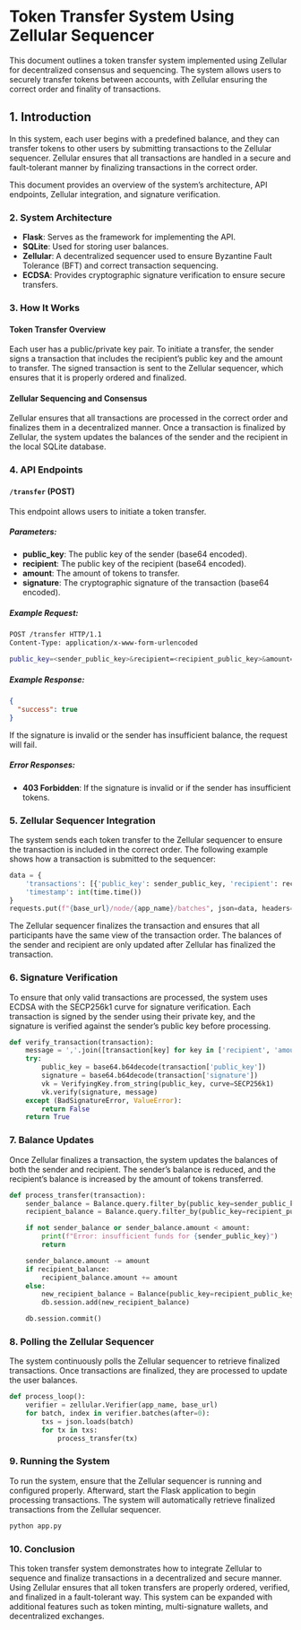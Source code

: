 # Token Transfer System Using Zellular Sequencer

This document outlines a token transfer system implemented using Zellular for decentralized consensus and sequencing. The system allows users to securely transfer tokens between accounts, with Zellular ensuring the correct order and finality of transactions.

## 1. Introduction

In this system, each user begins with a predefined balance, and they can transfer tokens to other users by submitting transactions to the Zellular sequencer. Zellular ensures that all transactions are handled in a secure and fault-tolerant manner by finalizing transactions in the correct order.

This document provides an overview of the system’s architecture, API endpoints, Zellular integration, and signature verification.

### 2. System Architecture

- **Flask**: Serves as the framework for implementing the API.
- **SQLite**: Used for storing user balances.
- **Zellular**: A decentralized sequencer used to ensure Byzantine Fault Tolerance (BFT) and correct transaction sequencing.
- **ECDSA**: Provides cryptographic signature verification to ensure secure transfers.

### 3. How It Works

#### Token Transfer Overview
Each user has a public/private key pair. To initiate a transfer, the sender signs a transaction that includes the recipient’s public key and the amount to transfer. The signed transaction is sent to the Zellular sequencer, which ensures that it is properly ordered and finalized.

#### Zellular Sequencing and Consensus
Zellular ensures that all transactions are processed in the correct order and finalizes them in a decentralized manner. Once a transaction is finalized by Zellular, the system updates the balances of the sender and the recipient in the local SQLite database.

### 4. API Endpoints

#### `/transfer` (POST)
This endpoint allows users to initiate a token transfer.

##### Parameters:
- **public_key**: The public key of the sender (base64 encoded).
- **recipient**: The public key of the recipient (base64 encoded).
- **amount**: The amount of tokens to transfer.
- **signature**: The cryptographic signature of the transaction (base64 encoded).

##### Example Request:

```bash
POST /transfer HTTP/1.1
Content-Type: application/x-www-form-urlencoded

public_key=<sender_public_key>&recipient=<recipient_public_key>&amount=1000&signature=<signed_transaction>
```

##### Example Response:

```json
{
  "success": true
}
```

If the signature is invalid or the sender has insufficient balance, the request will fail.

##### Error Responses:
- **403 Forbidden**: If the signature is invalid or if the sender has insufficient tokens.

### 5. Zellular Sequencer Integration

The system sends each token transfer to the Zellular sequencer to ensure the transaction is included in the correct order. The following example shows how a transaction is submitted to the sequencer:

```python
data = {
    'transactions': [{'public_key': sender_public_key, 'recipient': recipient_public_key, 'amount': amount}],
    'timestamp': int(time.time())
}
requests.put(f"{base_url}/node/{app_name}/batches", json=data, headers=headers)
```

The Zellular sequencer finalizes the transaction and ensures that all participants have the same view of the transaction order. The balances of the sender and recipient are only updated after Zellular has finalized the transaction.

### 6. Signature Verification

To ensure that only valid transactions are processed, the system uses ECDSA with the SECP256k1 curve for signature verification. Each transaction is signed by the sender using their private key, and the signature is verified against the sender’s public key before processing.

```python
def verify_transaction(transaction):
    message = ','.join([transaction[key] for key in ['recipient', 'amount']]).encode('utf-8')
    try:
        public_key = base64.b64decode(transaction['public_key'])
        signature = base64.b64decode(transaction['signature'])
        vk = VerifyingKey.from_string(public_key, curve=SECP256k1)
        vk.verify(signature, message)
    except (BadSignatureError, ValueError):
        return False
    return True
```

### 7. Balance Updates

Once Zellular finalizes a transaction, the system updates the balances of both the sender and recipient. The sender’s balance is reduced, and the recipient’s balance is increased by the amount of tokens transferred.

```python
def process_transfer(transaction):
    sender_balance = Balance.query.filter_by(public_key=sender_public_key).first()
    recipient_balance = Balance.query.filter_by(public_key=recipient_public_key).first()

    if not sender_balance or sender_balance.amount < amount:
        print(f"Error: insufficient funds for {sender_public_key}")
        return

    sender_balance.amount -= amount
    if recipient_balance:
        recipient_balance.amount += amount
    else:
        new_recipient_balance = Balance(public_key=recipient_public_key, amount=amount)
        db.session.add(new_recipient_balance)

    db.session.commit()
```

### 8. Polling the Zellular Sequencer

The system continuously polls the Zellular sequencer to retrieve finalized transactions. Once transactions are finalized, they are processed to update the user balances.

```python
def process_loop():
    verifier = zellular.Verifier(app_name, base_url)
    for batch, index in verifier.batches(after=0):
        txs = json.loads(batch)
        for tx in txs:
            process_transfer(tx)
```

### 9. Running the System

To run the system, ensure that the Zellular sequencer is running and configured properly. Afterward, start the Flask application to begin processing transactions. The system will automatically retrieve finalized transactions from the Zellular sequencer.

```bash
python app.py
```

### 10. Conclusion

This token transfer system demonstrates how to integrate Zellular to sequence and finalize transactions in a decentralized and secure manner. Using Zellular ensures that all token transfers are properly ordered, verified, and finalized in a fault-tolerant way. This system can be expanded with additional features such as token minting, multi-signature wallets, and decentralized exchanges.

